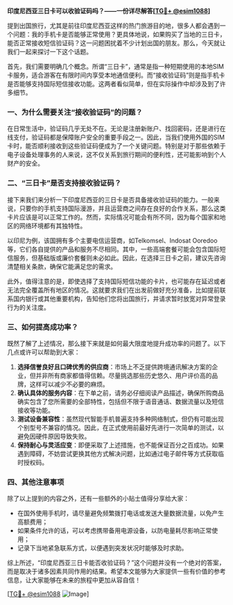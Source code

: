 **印度尼西亚三日卡可以收验证码吗？——一份详尽解答[[TG💪+ @esim1088](https://t.me/s/esim1088)]**

提到出国旅行，尤其是前往印度尼西亚这样的热门旅游目的地，很多人都会遇到一个问题：我的手机卡是否能够正常使用？更具体地说，如果购买了当地的三日卡，能否正常接收短信验证码？这一问题困扰着不少计划出国的朋友。那么，今天就让我们一起来探讨一下这个话题。

首先，我们需要明确几个概念。所谓“三日卡”，通常是指一种短期使用的本地SIM卡服务，适合游客在有限时间内享受本地通信便利。而“接收验证码”则是指手机卡是否能够支持国际短信接收功能。这两者看似简单，但在实际操作中却涉及到了许多细节。

### 一、为什么需要关注“接收验证码”的问题？

在日常生活中，验证码几乎无处不在。无论是注册新账户、找回密码，还是进行在线支付，验证码都是保障账户安全的重要手段之一。因此，当我们使用外国的SIM卡时，能否顺利接收到这些验证码便成为了一个关键问题。特别是对于那些依赖于电子设备处理事务的人来说，这不仅关系到旅行期间的便利性，还可能影响到个人财产的安全。

### 二、“三日卡”是否支持接收验证码？

接下来我们来分析一下印度尼西亚的三日卡是否具备接收验证码的能力。一般来说，只要你的手机支持国际漫游，并且运营商之间存在良好的合作关系，那么这类卡片应该是可以正常工作的。然而，实际情况可能会有所不同，因为每个国家和地区的网络环境都有其独特性。

以印尼为例，该国拥有多个主要电信运营商，如Telkomsel、Indosat Ooredoo等，它们各自提供的产品和服务不尽相同。其中，一些高端套餐可能会包含国际短信服务，但基础版或廉价套餐则未必如此。因此，在选择三日卡之前，建议先咨询清楚相关条款，确保它能满足您的需求。

此外，值得注意的是，即使选择了支持国际短信功能的卡片，也可能存在延迟或者无法完全覆盖所有地区的情况。这就要求我们在出发前做好充分准备，比如提前联系国内银行或其他重要机构，告知他们您将出国旅行，并请求暂时放宽对异常登录行为的关注度。

### 三、如何提高成功率？

既然了解了上述情况，那么接下来就是如何最大限度地提升成功率的问题了。以下几点或许可以帮助到大家：

1. **选择信誉良好且口碑优秀的供应商**：市场上不乏提供跨境通讯解决方案的企业，但并非所有商家都值得信赖。尽量挑选那些历史悠久、用户评价高的品牌，这样可以减少不必要的麻烦。
2. **确认具体的服务内容**：在下单之前，请务必仔细阅读产品描述，确保所购商品确实包含了您所需要的全部特性，包括但不限于语音通话、数据流量以及短信接收等功能。
3. **测试设备兼容性**：虽然现代智能手机普遍支持多种网络制式，但仍有可能出现个别型号不兼容的情况。因此，在正式使用前最好先进行一次简单的测试，以避免因硬件原因导致失败。
4. **保持耐心与灵活应变**：即便采取了上述措施，也不能保证百分之百成功。如果遇到障碍，不妨尝试更换其他方式解决问题，比如通过电子邮件等方式获取临时授权码。

### 四、其他注意事项

除了以上提到的内容之外，还有一些额外的小贴士值得分享给大家：

- 在国外使用手机时，请尽量避免频繁拨打电话或发送大量数据流量，以免产生高额费用；
- 如果条件允许的话，可以考虑携带备用电源设备，以防电量耗尽影响正常使用；
- 记录下当地紧急联系方式，以便遇到突发状况时能够及时求助。

综上所述，“印度尼西亚三日卡能否收验证码？”这个问题并没有一个绝对的答案，而是取决于诸多因素共同作用的结果。希望本文能够为大家提供一些有价值的参考信息，让大家能够在未来的旅程中更加从容自信！

[[TG💪+ @esim1088](https://t.me/s/esim1088) ![Image](https://i.postimg.cc/4NQfJmqS/Snipaste-2025-05-13-00-14-12.png)]
